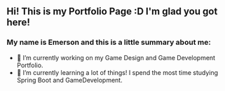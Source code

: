 ## Hi! This is my Portfolio Page :D I'm glad you got here!

### My name is Emerson and this is a little summary about me:
- 🔭 I’m currently working on my Game Design and Game Development Portfolio.
- 🌱 I’m currently learning a lot of things! I spend the most time studying Spring Boot and GameDevelopment.

<!--
**emerson-silva/emerson-silva** is a ✨ _special_ ✨ repository because its `README.md` (this file) appears on your GitHub profile.

Here are some ideas to get you started:

- 🔭 I’m currently working on ...
- 🌱 I’m currently learning ...
- 👯 I’m looking to collaborate on ...
- 🤔 I’m looking for help with ...
- 💬 Ask me about ...
- 📫 How to reach me: ...
- 😄 Pronouns: ...
- ⚡ Fun fact: ...
-->
